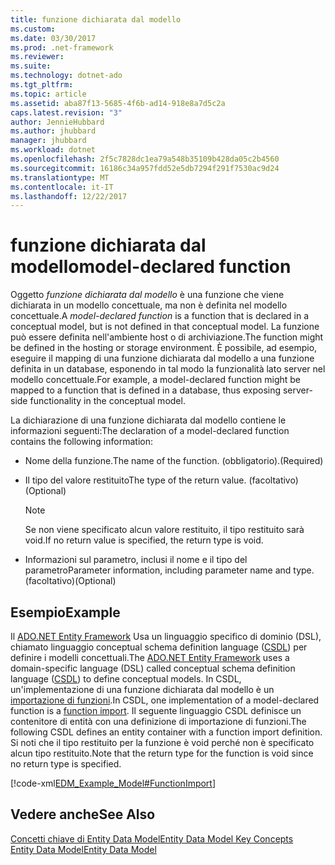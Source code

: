 ```yaml
---
title: funzione dichiarata dal modello
ms.custom: 
ms.date: 03/30/2017
ms.prod: .net-framework
ms.reviewer: 
ms.suite: 
ms.technology: dotnet-ado
ms.tgt_pltfrm: 
ms.topic: article
ms.assetid: aba87f13-5685-4f6b-ad14-918e8a7d5c2a
caps.latest.revision: "3"
author: JennieHubbard
ms.author: jhubbard
manager: jhubbard
ms.workload: dotnet
ms.openlocfilehash: 2f5c7828dc1ea79a548b35109b428da05c2b4560
ms.sourcegitcommit: 16186c34a957fdd52e5db7294f291f7530ac9d24
ms.translationtype: MT
ms.contentlocale: it-IT
ms.lasthandoff: 12/22/2017
---
```

# <a name="model-declared-function"></a><span data-ttu-id="3364b-102">funzione dichiarata dal modello</span><span class="sxs-lookup"><span data-stu-id="3364b-102">model-declared function</span></span>
<span data-ttu-id="3364b-103">Oggetto *funzione dichiarata dal modello* è una funzione che viene dichiarata in un modello concettuale, ma non è definita nel modello concettuale.</span><span class="sxs-lookup"><span data-stu-id="3364b-103">A *model-declared function* is a function that is declared in a conceptual model, but is not defined in that conceptual model.</span></span> <span data-ttu-id="3364b-104">La funzione può essere definita nell'ambiente host o di archiviazione.</span><span class="sxs-lookup"><span data-stu-id="3364b-104">The function might be defined in the hosting or storage environment.</span></span> <span data-ttu-id="3364b-105">È possibile, ad esempio, eseguire il mapping di una funzione dichiarata dal modello a una funzione definita in un database, esponendo in tal modo la funzionalità lato server nel modello concettuale.</span><span class="sxs-lookup"><span data-stu-id="3364b-105">For example, a model-declared function might be mapped to a function that is defined in a database, thus exposing server-side functionality in the conceptual model.</span></span>  
  
 <span data-ttu-id="3364b-106">La dichiarazione di una funzione dichiarata dal modello contiene le informazioni seguenti:</span><span class="sxs-lookup"><span data-stu-id="3364b-106">The declaration of a model-declared function contains the following information:</span></span>  
  
-   <span data-ttu-id="3364b-107">Nome della funzione.</span><span class="sxs-lookup"><span data-stu-id="3364b-107">The name of the function.</span></span> <span data-ttu-id="3364b-108">(obbligatorio).</span><span class="sxs-lookup"><span data-stu-id="3364b-108">(Required)</span></span>  
  
-   <span data-ttu-id="3364b-109">Il tipo del valore restituito</span><span class="sxs-lookup"><span data-stu-id="3364b-109">The type of the return value.</span></span> <span data-ttu-id="3364b-110">(facoltativo)</span><span class="sxs-lookup"><span data-stu-id="3364b-110">(Optional)</span></span>  
  
    > [!NOTE]
    >  <span data-ttu-id="3364b-111">Se non viene specificato alcun valore restituito, il tipo restituito sarà void.</span><span class="sxs-lookup"><span data-stu-id="3364b-111">If no return value is specified, the return type is void.</span></span>  
  
-   <span data-ttu-id="3364b-112">Informazioni sul parametro, inclusi il nome e il tipo del parametro</span><span class="sxs-lookup"><span data-stu-id="3364b-112">Parameter information, including parameter name and type.</span></span> <span data-ttu-id="3364b-113">(facoltativo)</span><span class="sxs-lookup"><span data-stu-id="3364b-113">(Optional)</span></span>  
  
## <a name="example"></a><span data-ttu-id="3364b-114">Esempio</span><span class="sxs-lookup"><span data-stu-id="3364b-114">Example</span></span>  
 <span data-ttu-id="3364b-115">Il [ADO.NET Entity Framework](../../../../docs/framework/data/adonet/ef/index.md) Usa un linguaggio specifico di dominio (DSL), chiamato linguaggio conceptual schema definition language ([CSDL](../../../../docs/framework/data/adonet/ef/language-reference/csdl-specification.md)) per definire i modelli concettuali.</span><span class="sxs-lookup"><span data-stu-id="3364b-115">The [ADO.NET Entity Framework](../../../../docs/framework/data/adonet/ef/index.md) uses a domain-specific language (DSL) called conceptual schema definition language ([CSDL](../../../../docs/framework/data/adonet/ef/language-reference/csdl-specification.md)) to define conceptual models.</span></span> <span data-ttu-id="3364b-116">In CSDL, un'implementazione di una funzione dichiarata dal modello è un [importazione di funzioni](http://msdn.microsoft.com/en-us/125704ae-56c7-4233-80b7-389a10f3a65d).</span><span class="sxs-lookup"><span data-stu-id="3364b-116">In CSDL, one implementation of a model-declared function is a [function import](http://msdn.microsoft.com/en-us/125704ae-56c7-4233-80b7-389a10f3a65d).</span></span> <span data-ttu-id="3364b-117">Il seguente linguaggio CSDL definisce un contenitore di entità con una definizione di importazione di funzioni.</span><span class="sxs-lookup"><span data-stu-id="3364b-117">The following CSDL defines an entity container with a function import definition.</span></span> <span data-ttu-id="3364b-118">Si noti che il tipo restituito per la funzione è void perché non è specificato alcun tipo restituito.</span><span class="sxs-lookup"><span data-stu-id="3364b-118">Note that the return type for the function is void since no return type is specified.</span></span>  
  
 [!code-xml[EDM_Example_Model#FunctionImport](../../../../samples/snippets/xml/VS_Snippets_Data/edm_example_model/xml/books4.edmx#functionimport)]  
  
## <a name="see-also"></a><span data-ttu-id="3364b-119">Vedere anche</span><span class="sxs-lookup"><span data-stu-id="3364b-119">See Also</span></span>  
 [<span data-ttu-id="3364b-120">Concetti chiave di Entity Data Model</span><span class="sxs-lookup"><span data-stu-id="3364b-120">Entity Data Model Key Concepts</span></span>](../../../../docs/framework/data/adonet/entity-data-model-key-concepts.md)  
 [<span data-ttu-id="3364b-121">Entity Data Model</span><span class="sxs-lookup"><span data-stu-id="3364b-121">Entity Data Model</span></span>](../../../../docs/framework/data/adonet/entity-data-model.md)
